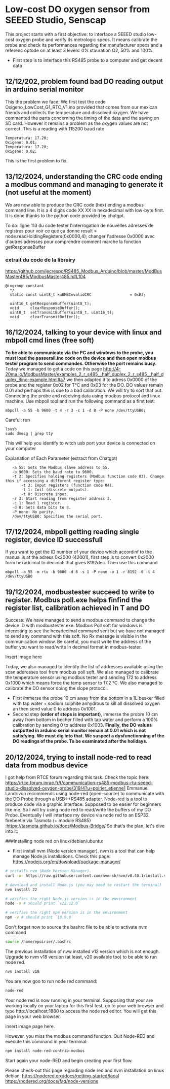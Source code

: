 # Low-cost DO oxygen sensor from SEEED Studio, Senscap

This project starts with a first objective: to interface a SEEED studio low-cost oxygen probe and verify its metrologic specs. It means calibrate the probe and check its performances regarding the manufacturer specs and a referenc
optode on at least 3 levels: 0% stauration O2, 50% and 100%.

- First step is to interface this RS485 probe to a computer and get decent data
  
## 12/12/202, problem found bad DO reading output in arduino serial monitor
This the problem we face:
We first test the code Oxigeno_LowCost_G1_RTC_V1.ino provided that comes from our mexican friends and collects the temperature and dissolved oxygen.
We have commented the parts concerning the timing of the data and the saving on SD card.
However it remains a problem as the oxygen values are not correct. This is a reading with 115200 baud rate

```
Temperatura: 17.20;
Oxigeno: 0.01;
Temperatura: 17.20;
Oxigeno: 0.02;
```
This is the first problem to fix.


## 13/12/2024, understanding the CRC code ending a modbus command and managing to generate it (not useful at the moment) 
We are now able to produce the CRC code (hex) ending a modbus command line. It is a 4 digits code XX XX in hexadecimal with low-byte first. It is done thanks to the python code provided by chatgpt.

To do: ligne 113 du code tester l'interrogation de nouvelles adresses de registres pour voir ce que ça donne 
  result = node.readHoldingRegisters(0x0000,4);
  changer l'adresse 0x0000 avec d'autres adresses pour comprendre comment marche la fonction getResponseBuffer

  ### extrait du code de la librairy
  https://github.com/jecrespo/RS485_Modbus_Arduino/blob/master/ModBusMaster485/ModbusMaster485.h#L104

  ```
  @ingroup constant
    */
    static const uint8_t ku8MBInvalidCRC                 = 0xE3;
    
    uint16_t getResponseBuffer(uint8_t);
    void     clearResponseBuffer();
    uint8_t  setTransmitBuffer(uint8_t, uint16_t);
    void     clearTransmitBuffer();
  ```

 ## 16/12/2024, talking to your device with linux and mbpoll cmd lines (free soft)
**To be able to communicate via the PC and windows to the probe, you must load the passerail.ino code on the device and then open modbus tester program to send commandes. Otherwise the port remains busy.** Today we managed to get a code on this page
http://4-20ma.io/ModbusMaster/examples_2_r_s485__half_duplex_2_r_s485__half_duplex_8ino-example.html#a7 
we then adapted it to adress 0x0000 of the probe and the register 0x02 for T°C and 0x03 for the DO. DO values remain 0.01 and perhaps this is due to a bad calibration. We will try to sort that out.
Connecting the probe and receiving data using modbus protocol and linux machine. Use mbpoll tool and run the following command as a first test:
  ```console
  mbpoll -a 55 -b 9600 -t 4 -r 3 -c 1 -d 8 -P none /dev/ttyUSB0;
  ```
  Careful: run 
  ```console
  lsusb
  sudo dmesg | grep tty
  ```
  This will help you identify to witch usb port your device is connected on your computer

 Explanation of Each Parameter (extract from Chatgpt)
 ```
    -a 55: Sets the Modbus slave address to 55.
    -b 9600: Sets the baud rate to 9600.
    -t 2: Specifies holding registers (Modbus function code 03). Change this if accessing a different register type:
        -t 3: Input registers (function code 04).
        -t 1: Coil (discrete outputs).
        -t 0: Discrete input.
    -r 3: Start reading from register address 3.
    -c 1: Read 1 register.
    -d 8: Sets data bits to 8.
    -P none: No parity.
    /dev/ttyUSB0: Specifies the serial port.
```

## 17/12/2024, mbpoll getting reading single register, device ID successfull
If you want to get the ID number of your device which accordinf to the manual is at the adress 0x2000 (42001), first step is to convert 0x2000 form hexadcimal to decimal:
that gives 8192dec.
Then use this command 
```console
mbpoll -a 55 -m rtu -b 9600 -d 8 -s 1 -P none -o 1 -r 8192 -0 -t 4 /dev/ttyUSB0
```

## 19/12/2024, modbustester succeed to write to register. Modbus poll.exe helps finfind the register list, calibration achieved in T and DO
Success: We have managed to send a modbus command to change the device ID with modbustester.exe. 
Modbus Poll soft for windows is interesting to see the hexadecimal command sent but we have not managed to send any command with this soft. No Rx message is visible in the communication window.
Be careful, you must write the address of the buffer you want to read/write in decimal format in modbus-tester.

Insert image here

Today, we also managed to identify the list of addresses available using the scan addresses tool from modbus poll soft. 
We also managed to calibrate the temperature sensor using modbus tester and sending 172 to address 0x1000 which means force the temp sensor to 17.2 °C.
We also managed to calibrate the DO sensor doing the slope protocol. 
- First immerse the probe 10 cm away from the bottom in a 1L beaker filled with tap water + sodium sulphite anhydrous to kill all dissolved oxygen an then send value 0 to address 0x1001.
- Second step **(order of steps is important)**, immerse the probre 10 cm away from bottom in becher filled with tap water and perform a 100% calibration by sending 0 to address 0x1003.
**Finally, the DO values outputted in arduino serial monitor remain at 0.01 which is not satisfying. We must dig into that. We suspect a dysfunctionning of the DO readings of the probe. To be examinated after the holidays.**

## 20/12/2024, trying to install node-red to read data from modbus device
I got help from RTCE forum regarding this task.
Check the topic here: https://rtce.forum.inrae.fr/t/communication-rs485-modbus-rtu-seeed-studio-dissolved-oxygen-probe/319/4?u=poirier_etienne1
Emmanuel Landrivon recommends using node-red (open-source) to communicate with the DO Probe through a USB<->RS485 adapter. Node-red is a tool to produce code via a graphic interface. Supposed to be easier for beginners like me. So I will try using node red to read/write the buffers of my DO Probe.
Eventually I will interface my device via node red to an ESP32 firebeetle via Tasmota (+ module RS485) :https://tasmota.github.io/docs/Modbus-Bridge/
So that's the plan, let's dive into it:

###Installing node red on linux/debian/ubuntu:
- First install nvm (Node version manager). nvm is a tool that can help manage Node.js installations.
  Check this page: https://nodejs.org/en/download/package-manager/
  
```Bash
# installs nvm (Node Version Manager). 
curl -o- https://raw.githubusercontent.com/nvm-sh/nvm/v0.40.1/install.sh | bash

# download and install Node.js (you may need to restart the terminal)
nvm install 22

# verifies the right Node.js version is in the environment
node -v # should print `v22.12.0`

# verifies the right npm version is in the environment
npm -v # should print `10.9.0`
```
Don't forget now to source the bashrc file to be able to activate nvm command

```Bash
source /home/epoirier/.bashrc
```
The previous installation of nvw installed v12 version which is not enough. Upgrade to nvm v18 version (at least, v20 available too) to be able to run node red.

```Bash
nvm install v18
```
You are now goo to run node red command:
```Bash
node-red
```
Your node red is now running in your terminal.
Supposing that your are working locally on your laptop for this first test, go to your web browser and type http://localhost:1880 to access the node red editor.
You will get this page in your web browser.

insert image page here.

However, you miss the modbus command function. Quit Node-RED and execute this command in your terminal:
```Bash
npm install node-red-contrib-modbus
```
Start again your node-RED and begin creating your first flow.




Please check-out this page regarding node red and nvm installation on linux debian: 
https://nodered.org/docs/getting-started/local
https://nodered.org/docs/faq/node-versions


